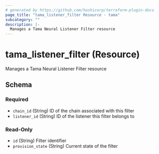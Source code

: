 ```yaml
---
# generated by https://github.com/hashicorp/terraform-plugin-docs
page_title: "tama_listener_filter Resource - tama"
subcategory: ""
description: |-
  Manages a Tama Neural Listener Filter resource
---
```


# tama_listener_filter (Resource)

Manages a Tama Neural Listener Filter resource



<!-- schema generated by tfplugindocs -->
## Schema

### Required

- `chain_id` (String) ID of the chain associated with this filter
- `listener_id` (String) ID of the listener this filter belongs to

### Read-Only

- `id` (String) Filter identifier
- `provision_state` (String) Current state of the filter
